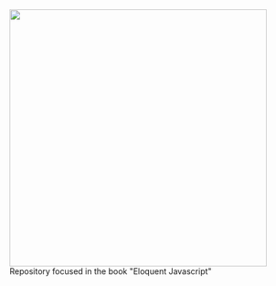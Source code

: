 <img src="https://images-na.ssl-images-amazon.com/images/I/91q8Jx+j6iL.jpg" width="450" />
Repository focused in the book "Eloquent Javascript"
